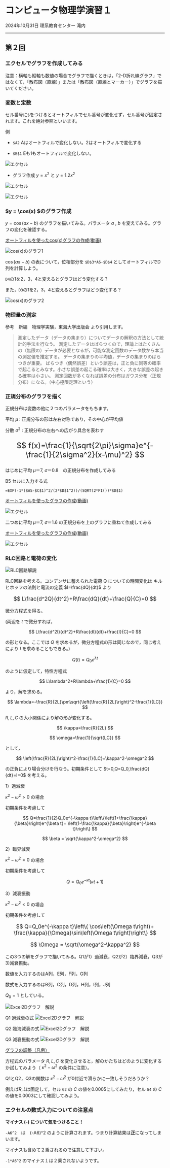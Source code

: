 # コンピュータ物理学演習１

2024年10月31日 理系教育センター 滝内

---

## 第２回

### エクセルでグラフを作成してみる

注意：横軸も縦軸も数値の場合でグラフで描くときは，「2-D折れ線グラフ」ではなくて，「散布図（直線）」または「散布図（直線とマーカー）」でグラフを描いてください。

### 変数と定数

セル番号に`$`をつけるとオートフィルでセル番号が変化せず，セル番号が固定されます。これを絶対参照といいます。

例
   
- `$A2` Aはオートフィルで変化しない。2はオートフィルで変化する
   
- `$E$1` Eも1もオートフィルで変化しない。

![エクセル](./2024-08-19_3.png)
 	  
- グラフ作成 $y = x^2$ と $y = 1.2 x^2$ 

![エクセル](./2024-08-19_4.png)


![エクセル](./2024-08-19_5.png)


### $y = \cos(x) $のグラフ作成

 $y=\cos(ax-b)$ のグラフを描いてみる。パラメータ $a$ , $b$ を変えてみる。グラフの変化を確認する。

[オートフィルを使ったcos(x)グラフの作成(動画)](./2024-08-19_2.mp4)

![cos(x)のグラフ1](./2024-08-19_6.png)

 $\cos(ax-b)$ の表について，位相部分を ` $D$3*A6-$D$4 ` としてオートフィルでD列を計算しよう。

`D4`の1を2，3，4と変えるとグラフはどう変化する？
    
また，`D3`の1を2，3，4と変えるとグラフはどう変化する？


![cos(x)のグラフ2](./2024-08-19_7.png)

### 物理量の測定

参考　新編　物理学実験，東海大学出版会 より引用します。

> 測定したデータ（データの集まり）についてデータの解釈の方法として統計的手法を行なう。
> 測定したデータはばらつくので，理論上はたくさんの（無限の）データが必要となるが，可能な測定回数のデータ数から本当の測定値を推定する。
> データの集まりの平均値，データの集まりのばらつきが重要。
> ばらつき（偶然誤差）という誤差は，正と負に同等の確率で起こるとみなす。小さな誤差の起こる確率は大きく，大きな誤差の起きる確率は小さい。
> 測定回数が多くなれば誤差の分布はガウス分布（正規分布）になる。（中心極限定理という） 


### 正規分布のグラフを描く

正規分布は変数の他に２つのパラメータをもちます。

平均 $\mu$ : 正規分布の形は左右対称であり，その中心が平均値

分散 $\sigma^2$ : 正規分布の左右への広がり具合を表わす

<span style="font-size: 170%;">
   
$$
f(x)=\frac{1}{\sqrt{2\pi}\sigma}e^{-\frac{1}{2\sigma^2}(x-\mu)^2}
$$

</span>

はじめに平均 $\mu$＝7, $\sigma$＝0.8　の正規分布を作成してみる

B5 セルに入力する式
    
`=EXP(-1*($A5-$C$1)^2/(2*$D$1^2))/(SQRT(2*PI())*$D$1)`

[オートフィルを使ったグラフの作成(動画)](./2024-08-20_2.mp4)

![エクセル](./2024-08-20_1.png)

二つめに平均 $\mu$＝7, $\sigma$＝1.6 の正規分布を上のグラフに重ねて作成してみる

[オートフィルを使ったグラフの作成(動画)](./2024-08-20_1.mp4)

![エクセル](./2024-08-20_2.png)

### RLC回路と電荷の変化

![RLC回路解説](./2021-no2-01.png)

RLC回路を考える。コンデンサに蓄えられた電荷 Q についての時間変化は
キルヒホッフの法則と電流の定義 $I=\frac{dQ}{dt}$ より

<span style="font-size: 120%;">
   
$$
L\frac{d^2Q}{dt^2}+R\frac{dQ}{dt}+\frac{Q}{C}=0
$$

</span>

微分方程式を得る。

(両辺を $t$ で微分すれば，

$$
L\frac{d^2I}{dt^2}+R\frac{dI}{dt}+\frac{I}{C}=0
$$

の形となる。ここでは $Q$ を求めるが，微分方程式の形は同じなので，同じ考えにより $I$ を求めることもできる。)

$$
Q(t)=Q_0 e^{\lambda t}
$$

のように仮定して，特性方程式

$$
L\lambda^2+R\lambda+\frac{1}{C}=0
$$

より，解を求める。

$$
\lambda=-\frac{R}{2L}\pm\sqrt{\left(\frac{R}{2L}\right)^2-\frac{1}{LC}}
$$

 $R,L,C$ の大小関係により解の形が変化する。

$$
\kappa=\frac{R}{2L}
$$

$$
\omega=\frac{1}{\sqrt{LC}}
$$

として，

$$
\left(\frac{R}{2L}\right)^2-\frac{1}{LC}=\kappa^2-\omega^2
$$

の正負により場合分けを行なう。初期条件として $t=0,Q=Q_0,\frac{dQ}{dt}=I=0$ を考える。

1）過減衰

 $\kappa^2-\omega^2 > 0$ の場合

初期条件を考慮して

$$
Q=\frac{1}{2}Q_0e^{-\kappa t}\left\{\left(1+\frac{\kappa}{\beta}\right)e^{\beta t}+ \left(1-\frac{\kappa}{\beta}\right)e^{-\beta t}\right\}
$$

$$
\beta = \sqrt{\kappa^2-\omega^2}
$$

2）臨界減衰

 $\kappa^2-\omega^2 = 0$ の場合

初期条件を考慮して
<span style="font-size: 120%;">

$$
Q=Q_0e^{-\kappa t} \left( \kappa t +1 \right)
$$

</span>

3）減衰振動

 $\kappa^2-\omega^2 < 0$ の場合

初期条件を考慮して

<span style="font-size: 120%;">
   
$$
Q=Q_0e^{-\kappa t}\left\{  \cos\left(\Omega t\right)+ \frac{\kappa}{\Omega}\sin\left(\Omega t\right)\right\}
$$
   
$$
\Omega = \sqrt{\omega^2-\kappa^2}
$$

</span>

この3つの解をグラフで描いてみる。Q1が1）過減衰，Q2が2）臨界減衰，Q3が3)減衰振動。

数値を入力するのはA列，E列，F列，G列

数式を入力するのはB列，C列，D列，H列，I列，J列

 $Q_0=1$ としている。


![Excel2Dグラフ　解説](./2024-08-20_3.png)

Q1 過減衰の式
![Excel2Dグラフ　解説](./2024-08-20_4.png)
   
Q2 臨海減衰の式
![Excel2Dグラフ　解説](./2024-08-20_5.png)
   
Q3 減衰振動の式
![Excel2Dグラフ　解説](./2024-08-20_6.png)


[グラフの調整（凡例）](./2021-no2-08.png)

方程式のパラメータ $R,L,C$ を変化させると，解のかたちはどのように変化するか試してみよう（ $\kappa^2-\omega^2$ の条件に注意）。

Q1とQ2，Q3の関数は $\kappa^2-\omega^2$ が0付近で滑らかに一致しそうだろうか？

例えば$R,L$は固定して，セル `G2` の $C$ の値を0.0005にしてみたり，セル `G4` の $C$ の値を0.0003にして確認してみよう。


### エクセルの数式入力についての注意点

**マイナス (-) について気をつけること！**

`-A6^2`　は　(-A6)^2 のように計算されます。つまり計算結果は**正**になってしまいます。
    
マイナスも含めて２乗されるので注意して下さい。
    
`-1*A6^2` のマイナス１は２乗されないようです。

